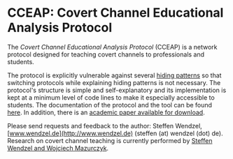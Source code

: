 # CCEAP: Covert Channel Educational Analysis Protocol

The *Covert Channel Educational Analysis Protocol* (CCEAP) is a network protocol designed for teaching covert channels to professionals and students.

The protocol is explicitly vulnerable against several [hiding patterns](http://ih-patterns.blogspot.de/p/introduction.html) so that switching protocols while explaining hiding patterns is not necessary. The protocol's structure is simple and self-explanatory and its implementation is kept at a minimum level of code lines to make it especially accessible to students. The documentation of the protocol and the tool can be found [here](https://github.com/cdpxe/CCEAP/tree/master/documentation). In addition, there is an [academic paper available for download](http://dl.acm.org/citation.cfm?id=2989037&CFID=856548232&CFTOKEN=62229078).

Please send requests and feedback to the author: Steffen Wendzel, [www.wendzel.de](http://www.wendzel.de) (steffen (at) wendzel (dot) de). Research on covert channel teaching is currently performed by [Steffen Wendzel and Wojciech Mazurczyk](http://ih-patterns.blogspot.de/p/authorscontact.html).
